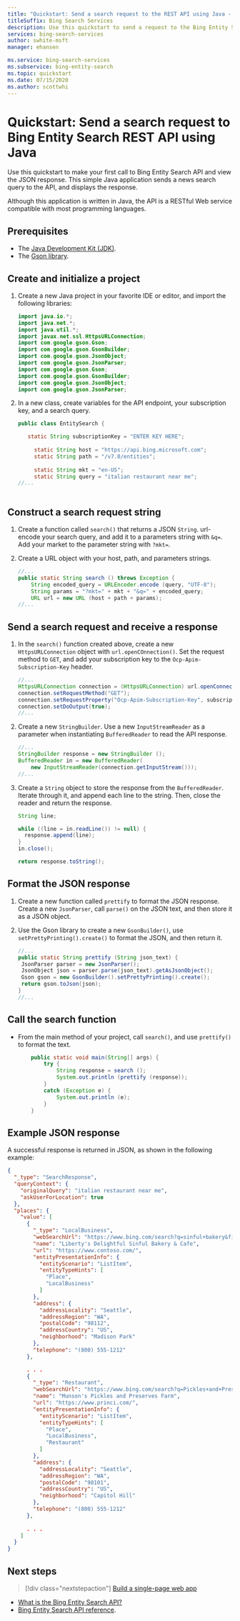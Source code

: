 ```yaml
---
title: "Quickstart: Send a search request to the REST API using Java - Bing Entity Search"
titleSuffix: Bing Search Services
description: Use this quickstart to send a request to the Bing Entity Search REST API using Java.
services: bing-search-services
author: swhite-msft
manager: ehansen

ms.service: bing-search-services
ms.subservice: bing-entity-search
ms.topic: quickstart
ms.date: 07/15/2020
ms.author: scottwhi
---
```

# Quickstart: Send a search request to Bing Entity Search REST API using Java

Use this quickstart to make your first call to Bing Entity Search API and view the JSON response. This simple Java application sends a news search query to the API, and displays the response.

Although this application is written in Java, the API is a RESTful Web service compatible with most programming languages.

## Prerequisites

* The [Java Development Kit (JDK)](https://www.oracle.com/technetwork/java/javase/downloads/).
* The [Gson library](https://github.com/google/gson).

<!--
[!INCLUDE [bing-news-search-signup-requirements](../../../../includes/bing-entity-search-signup-requirements.md)]
-->

## Create and initialize a project

1. Create a new Java project in your favorite IDE or editor, and import the following libraries:

   ```java
   import java.io.*;
   import java.net.*;
   import java.util.*;
   import javax.net.ssl.HttpsURLConnection;
   import com.google.gson.Gson;
   import com.google.gson.GsonBuilder;
   import com.google.gson.JsonObject;
   import com.google.gson.JsonParser;
   import com.google.gson.Gson;
   import com.google.gson.GsonBuilder;
   import com.google.gson.JsonObject;
   import com.google.gson.JsonParser;
   ```

2. In a new class, create variables for the API endpoint, your subscription key, and a search query. 

   ```java
   public class EntitySearch {

      static String subscriptionKey = "ENTER KEY HERE";
    
    	static String host = "https://api.bing.microsoft.com";
    	static String path = "/v7.0/entities";
    
    	static String mkt = "en-US";
    	static String query = "italian restaurant near me";
   //...
    
   ```

## Construct a search request string

1. Create a function called `search()` that returns a JSON `String`. url-encode your search query, and add it to a parameters string with `&q=`. Add your market to the parameter string with `?mkt=`.
 
2. Create a URL object with your host, path, and parameters strings.
    
    ```java
    //...
    public static String search () throws Exception {
        String encoded_query = URLEncoder.encode (query, "UTF-8");
        String params = "?mkt=" + mkt + "&q=" + encoded_query;
        URL url = new URL (host + path + params);
    //...
    ```
      
## Send a search request and receive a response

1. In the `search()` function created above, create a new `HttpsURLConnection` object with `url.openCOnnection()`. Set the request method to `GET`, and add your subscription key to the `Ocp-Apim-Subscription-Key` header.

    ```java
    //...
    HttpsURLConnection connection = (HttpsURLConnection) url.openConnection();
    connection.setRequestMethod("GET");
    connection.setRequestProperty("Ocp-Apim-Subscription-Key", subscriptionKey);
    connection.setDoOutput(true);
    //...
    ```

2. Create a new `StringBuilder`. Use a new `InputStreamReader` as a parameter when instantiating  `BufferedReader` to read the API response.  
    
    ```java
    //...
    StringBuilder response = new StringBuilder ();
    BufferedReader in = new BufferedReader(
        new InputStreamReader(connection.getInputStream()));
    //...
    ```

3. Create a `String` object to store the response from the `BufferedReader`. Iterate through it, and append each line to the string. Then, close the reader and return the response. 
    
    ```java
    String line;
    
    while ((line = in.readLine()) != null) {
      response.append(line);
    }
    in.close();
    
    return response.toString();
    ```

## Format the JSON response

1. Create a new function called `prettify` to format the JSON response. Create a new `JsonParser`, call `parse()` on the JSON text, and then store it as a JSON object. 

2. Use the Gson library to create a new `GsonBuilder()`, use `setPrettyPrinting().create()` to format the JSON, and then return it.    
  
   ```java
   //...
   public static String prettify (String json_text) {
    JsonParser parser = new JsonParser();
    JsonObject json = parser.parse(json_text).getAsJsonObject();
    Gson gson = new GsonBuilder().setPrettyPrinting().create();
    return gson.toJson(json);
   }
   //...
   ```

## Call the search function

- From the main method of your project, call `search()`, and use `prettify()` to format the text.
    
    ```java
    	public static void main(String[] args) {
    		try {
    			String response = search ();
    			System.out.println (prettify (response));
    		}
    		catch (Exception e) {
    			System.out.println (e);
    		}
    	}
    ```

## Example JSON response

A successful response is returned in JSON, as shown in the following example: 

```json
{
  "_type": "SearchResponse",
  "queryContext": {
    "originalQuery": "italian restaurant near me",
    "askUserForLocation": true
  },
  "places": {
    "value": [
      {
        "_type": "LocalBusiness",
        "webSearchUrl": "https://www.bing.com/search?q=sinful+bakery&filters=local...",
        "name": "Liberty's Delightful Sinful Bakery & Cafe",
        "url": "https://www.contoso.com/",
        "entityPresentationInfo": {
          "entityScenario": "ListItem",
          "entityTypeHints": [
            "Place",
            "LocalBusiness"
          ]
        },
        "address": {
          "addressLocality": "Seattle",
          "addressRegion": "WA",
          "postalCode": "98112",
          "addressCountry": "US",
          "neighborhood": "Madison Park"
        },
        "telephone": "(800) 555-1212"
      },

      . . .
      {
        "_type": "Restaurant",
        "webSearchUrl": "https://www.bing.com/search?q=Pickles+and+Preserves...",
        "name": "Munson's Pickles and Preserves Farm",
        "url": "https://www.princi.com/",
        "entityPresentationInfo": {
          "entityScenario": "ListItem",
          "entityTypeHints": [
            "Place",
            "LocalBusiness",
            "Restaurant"
          ]
        },
        "address": {
          "addressLocality": "Seattle",
          "addressRegion": "WA",
          "postalCode": "98101",
          "addressCountry": "US",
          "neighborhood": "Capitol Hill"
        },
        "telephone": "(800) 555-1212"
      },
      
      . . .
    ]
  }
}
```

## Next steps

> [!div class="nextstepaction"]
> [Build a single-page web app](../../tutorial/bing-entities-search-single-page-app.md)

* [What is the Bing Entity Search API?](../../overview.md)
* [Bing Entity Search API reference](../../reference/endpoints.md).
